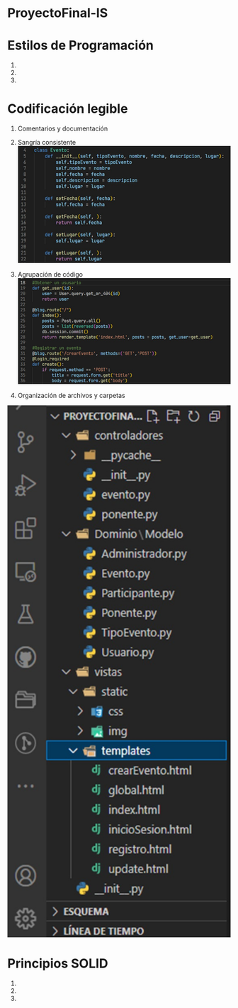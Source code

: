 # ProyectoFinal-lS


# Estilos de Programación
1. 

2. 

3. 



# Codificación legible
1. Comentarios y documentación

2. Sangría consistente
![](imagenes/estilo2.jpeg)

3. Agrupación de código 
![](imagenes/estilo1.jpeg)

4. Organización de archivos y carpetas
<img src="imagenes/estilo5.jpeg" width="1000" height="1200">



# Principios SOLID
1. 

2. 

3. 
